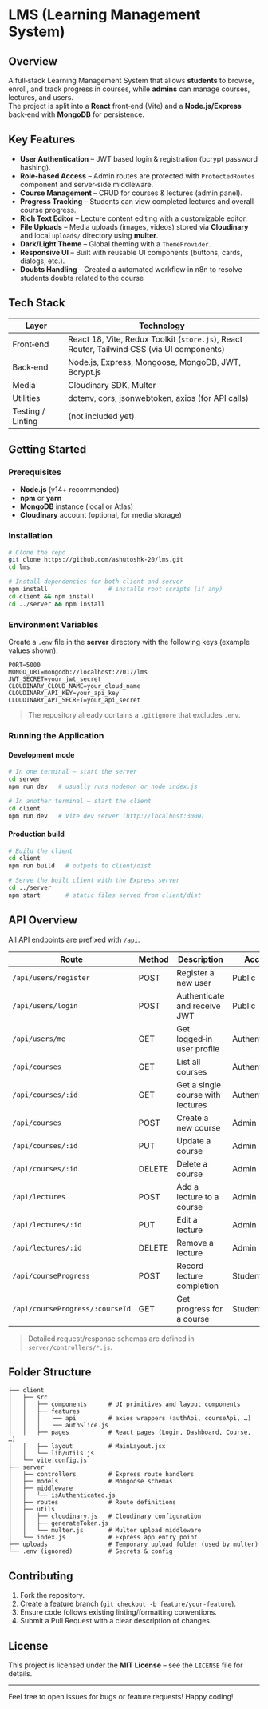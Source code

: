 
# LMS (Learning Management System)

## Overview
A full‑stack Learning Management System that allows **students** to browse, enroll, and track progress in courses, while **admins** can manage courses, lectures, and users.  
The project is split into a **React** front‑end (Vite) and a **Node.js/Express** back‑end with **MongoDB** for persistence.

## Key Features
- **User Authentication** – JWT based login & registration (bcrypt password hashing).  
- **Role‑based Access** – Admin routes are protected with `ProtectedRoutes` component and server‑side middleware.  
- **Course Management** – CRUD for courses & lectures (admin panel).  
- **Progress Tracking** – Students can view completed lectures and overall course progress.  
- **Rich Text Editor** – Lecture content editing with a customizable editor.  
- **File Uploads** – Media uploads (images, videos) stored via **Cloudinary** and local `uploads/` directory using **multer**.  
- **Dark/Light Theme** – Global theming with a `ThemeProvider`.  
- **Responsive UI** – Built with reusable UI components (buttons, cards, dialogs, etc.).  
- **Doubts Handling** - Created a automated workflow in n8n to resolve students doubts related to the course

## Tech Stack
| Layer | Technology |
|-------|------------|
| Front‑end | React 18, Vite, Redux Toolkit (`store.js`), React Router, Tailwind CSS (via UI components) |
| Back‑end | Node.js, Express, Mongoose, MongoDB, JWT, Bcrypt.js |
| Media | Cloudinary SDK, Multer |
| Utilities | dotenv, cors, jsonwebtoken, axios (for API calls) |
| Testing / Linting | (not included yet) |

## Getting Started

### Prerequisites
- **Node.js** (v14+ recommended)  
- **npm** or **yarn**  
- **MongoDB** instance (local or Atlas)  
- **Cloudinary** account (optional, for media storage)  

### Installation

```bash
# Clone the repo
git clone https://github.com/ashutoshk-20/lms.git
cd lms

# Install dependencies for both client and server
npm install                 # installs root scripts (if any)
cd client && npm install
cd ../server && npm install
```

### Environment Variables
Create a `.env` file in the **server** directory with the following keys (example values shown):

```
PORT=5000
MONGO_URI=mongodb://localhost:27017/lms
JWT_SECRET=your_jwt_secret
CLOUDINARY_CLOUD_NAME=your_cloud_name
CLOUDINARY_API_KEY=your_api_key
CLOUDINARY_API_SECRET=your_api_secret
```

> The repository already contains a `.gitignore` that excludes `.env`.

### Running the Application

#### Development mode
```bash
# In one terminal – start the server
cd server
npm run dev   # usually runs nodemon or node index.js

# In another terminal – start the client
cd client
npm run dev   # Vite dev server (http://localhost:3000)
```

#### Production build
```bash
# Build the client
cd client
npm run build   # outputs to client/dist

# Serve the built client with the Express server
cd ../server
npm start       # static files served from client/dist
```

## API Overview
All API endpoints are prefixed with `/api`.

| Route | Method | Description | Access |
|-------|--------|-------------|--------|
| `/api/users/register` | POST | Register a new user | Public |
| `/api/users/login` | POST | Authenticate and receive JWT | Public |
| `/api/users/me` | GET | Get logged‑in user profile | Authenticated |
| `/api/courses` | GET | List all courses | Authenticated |
| `/api/courses/:id` | GET | Get a single course with lectures | Authenticated |
| `/api/courses` | POST | Create a new course | Admin |
| `/api/courses/:id` | PUT | Update a course | Admin |
| `/api/courses/:id` | DELETE | Delete a course | Admin |
| `/api/lectures` | POST | Add a lecture to a course | Admin |
| `/api/lectures/:id` | PUT | Edit a lecture | Admin |
| `/api/lectures/:id` | DELETE | Remove a lecture | Admin |
| `/api/courseProgress` | POST | Record lecture completion | Student |
| `/api/courseProgress/:courseId` | GET | Get progress for a course | Student |

> Detailed request/response schemas are defined in `server/controllers/*.js`.

## Folder Structure

```
├── client
│   ├── src
│   │   ├── components      # UI primitives and layout components
│   │   ├── features
│   │   │   ├── api         # axios wrappers (authApi, courseApi, …)
│   │   │   └── authSlice.js
│   │   ├── pages           # React pages (Login, Dashboard, Course, …)
│   │   ├── layout          # MainLayout.jsx
│   │   └── lib/utils.js
│   └── vite.config.js
├── server
│   ├── controllers         # Express route handlers
│   ├── models              # Mongoose schemas
│   ├── middleware
│   │   └── isAuthenticated.js
│   ├── routes              # Route definitions
│   ├── utils
│   │   ├── cloudinary.js   # Cloudinary configuration
│   │   ├── generateToken.js
│   │   └── multer.js       # Multer upload middleware
│   └── index.js            # Express app entry point
├── uploads                 # Temporary upload folder (used by multer)
└── .env (ignored)          # Secrets & config
```

## Contributing
1. Fork the repository.  
2. Create a feature branch (`git checkout -b feature/your-feature`).  
3. Ensure code follows existing linting/formatting conventions.  
4. Submit a Pull Request with a clear description of changes.

## License
This project is licensed under the **MIT License** – see the `LICENSE` file for details.

---  

Feel free to open issues for bugs or feature requests! Happy coding!
